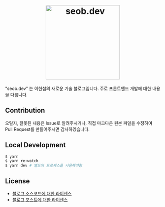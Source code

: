 <a href="https://seob.dev" target="_blank">
  <h1 align="center">
    <img width="240px" src="https://user-images.githubusercontent.com/6940487/111063662-4a18f100-84f3-11eb-80fe-eb46f70f0fa9.png" alt="seob.dev" >
  </h1>
</a>


"seob.dev" 는 이현섭의 새로운 기술 블로그입니다. 주로 프론트엔드 개발에 대한 내용을 다룹니다.

## Contribution

오탈자, 잘못된 내용은 Issue로 알려주시거나, 직접 마크다운 원본 파일을 수정하여 Pull Request를 만들어주시면 감사하겠습니다.

## Local Development

```bash
$ yarn
$ yarn re:watch
$ yarn dev # 별도의 프로세스를 사용해야함
```

## License

- [블로그 소스코드에 대한 라이센스](./LICENSE)
- [블로그 포스트에 대한 라이센스](./content/LICENSE.md)
